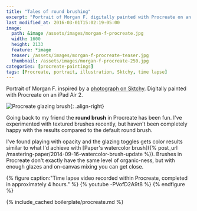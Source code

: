 ```yaml
---
title: "Tales of round brushing"
excerpt: "Portrait of Morgan F. digitally painted with Procreate on an iPad."
last_modified_at: 2016-03-01T15:02:19-05:00
image: 
  path: &image /assets/images/morgan-f-procreate.jpg
  width: 1600
  height: 2133
  feature: *image
  teaser: /assets/images/morgan-f-procreate-teaser.jpg
  thumbnail: /assets/images/morgan-f-procreate-250.jpg
categories: [procreate-paintings]
tags: [Procreate, portrait, illustration, Sktchy, time lapse]
---
```


Portrait of Morgan F. inspired by a [photograph on Sktchy](http://sktchy.com/rK7LX ). Digitally painted with Procreate on an iPad Air 2.

![Procreate glazing brush](/assets/images/procreate-glazing-brush.jpg){: .align-right}

Going back to my friend the **round brush** in Procreate has been fun. I've experimented with textured brushes recently, but haven't been completely happy with the results compared to the default round brush.

I've found playing with opacity and the glazing toggles gets color results similar to what I'd achieve with [Paper's watercolor brush]({% post_url /mastering-paper/2014-09-16-watercolor-brush-update %}). Brushes in Procreate don't exactly have the same level of organic-ness, but with enough glazes and on-canvas mixing you can get close.

{% figure caption:"Time lapse video recorded within Procreate, completed in approximately 4 hours." %}
{% youtube -PVofD2A9t8 %}
{% endfigure %}

{% include_cached boilerplate/procreate.md %}
